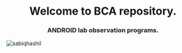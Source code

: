 <h1 align="center">Welcome to BCA repository.</h1>
<h3 align="center">ANDROID lab observation programs.</h3>

<p align="left"> <img src="https://visitor-badge.laobi.icu/badge?page_id=sabiqhashil.bca_ANDROID_lab" alt="sabiqhashil" /> </p>


